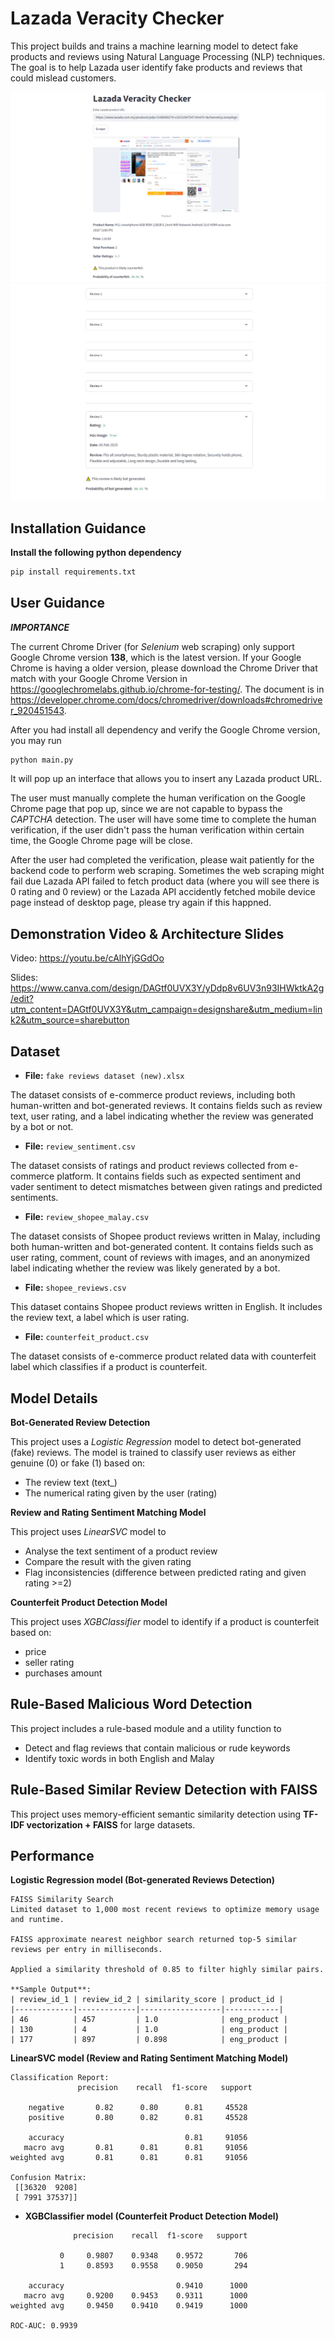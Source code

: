 # Lazada Veracity Checker
This project builds and trains a machine learning model to detect fake products and reviews using Natural Language Processing (NLP) techniques. The goal is to help Lazada user identify fake products and reviews that could mislead customers. 

![Example](Example.png) ![Example2](Example2.png)

## Installation Guidance
**Install the following python dependency**

```python
pip install requirements.txt
```

## User Guidance
***IMPORTANCE***

The current Chrome Driver (for *Selenium* web scraping) only support Google Chrome version **138**, which is the latest version. If your Google Chrome is having a older version, please download the Chrome Driver that match with your Google Chrome Version in https://googlechromelabs.github.io/chrome-for-testing/. The document is in https://developer.chrome.com/docs/chromedriver/downloads#chromedriver_920451543.


After you had install all dependency and verify the Google Chrome version, you may run
```python
python main.py
```
It will pop up an interface that allows you to insert any Lazada product URL. 

The user must manually complete the human verification on the Google Chrome page that pop up, since we are not capable to bypass the *CAPTCHA* detection. The user will have some time to complete the human verification, if the user didn't pass the human verification within certain time, the Google Chrome page will be close. 

After the user had completed the verification, please wait patiently for the backend code to perform web scraping. Sometimes the web scraping might fail due Lazada API failed to fetch product data (where you will see there is 0 rating and 0 review) or the Lazada API accidently fetched mobile device page instead of desktop page, please try again if this happned.

## Demonstration Video & Architecture Slides
Video:
https://youtu.be/cAlhYjGGdOo

Slides:
https://www.canva.com/design/DAGtf0UVX3Y/yDdp8v6UV3n93IHWktkA2g/edit?utm_content=DAGtf0UVX3Y&utm_campaign=designshare&utm_medium=link2&utm_source=sharebutton

## Dataset
- **File:** `fake reviews dataset (new).xlsx`

The dataset consists of e-commerce product reviews, including both human-written and bot-generated reviews. It contains fields such as review text, user rating, and a label indicating whether the review was generated by a bot or not.

- **File:** `review_sentiment.csv`

The dataset consists of ratings and product reviews collected from e-commerce platform. It contains fields such as expected sentiment and vader sentiment to detect mismatches between given ratings and predicted sentiments.

- **File:** `review_shopee_malay.csv`

The dataset consists of Shopee product reviews written in Malay, including both human-written and bot-generated content. It contains fields such as user rating, comment, count of reviews with images, and an anonymized label indicating whether the review was likely generated by a bot.

- **File:** `shopee_reviews.csv`

This dataset contains Shopee product reviews written in English. It includes the review text, a label which is user rating.

- **File:** `counterfeit_product.csv`

The dataset consists of e-commerce product related data with counterfeit label which classifies if a product is counterfeit.

## Model Details

**Bot-Generated Review Detection**

This project uses a *Logistic Regression* model to detect bot-generated (fake) reviews.
The model is trained to classify user reviews as either genuine (0) or fake (1) based on:
- The review text (text_)
- The numerical rating given by the user (rating)

**Review and Rating Sentiment Matching Model**

This project uses *LinearSVC* model to 
  - Analyse the text sentiment of a product review
  - Compare the result with the given rating
  - Flag inconsistencies (difference between predicted rating and given rating >=2)

**Counterfeit Product Detection Model**

This project uses *XGBClassifier* model to identify if a product is counterfeit based on:
   - price
   - seller rating
   - purchases amount

## Rule-Based Malicious Word Detection

 This project includes a rule-based module and a utility function to 
   - Detect and flag reviews that contain malicious or rude keywords
   - Identify toxic words in both English and Malay

## Rule-Based Similar Review Detection with FAISS

This project uses memory-efficient semantic similarity detection using **TF-IDF vectorization + FAISS** for large datasets.

## Performance

**Logistic Regression model (Bot-generated Reviews Detection)**
```
FAISS Similarity Search
Limited dataset to 1,000 most recent reviews to optimize memory usage and runtime.

FAISS approximate nearest neighbor search returned top-5 similar reviews per entry in milliseconds.

Applied a similarity threshold of 0.85 to filter highly similar pairs.

**Sample Output**:
| review_id_1 | review_id_2 | similarity_score | product_id |
|-------------|-------------|------------------|------------|
| 46          | 457         | 1.0              | eng_product |
| 130         | 4           | 1.0              | eng_product |
| 177         | 897         | 0.898            | eng_product |
```
**LinearSVC model (Review and Rating Sentiment Matching Model)**
```
Classification Report:
               precision    recall  f1-score   support

    negative       0.82      0.80      0.81     45528
    positive       0.80      0.82      0.81     45528

    accuracy                           0.81     91056
   macro avg       0.81      0.81      0.81     91056
weighted avg       0.81      0.81      0.81     91056

Confusion Matrix:
 [[36320  9208]
 [ 7991 37537]]
```

- **XGBClassifier model (Counterfeit Product Detection Model)**
```
              precision    recall  f1-score   support

           0     0.9807    0.9348    0.9572       706
           1     0.8593    0.9558    0.9050       294

    accuracy                         0.9410      1000
   macro avg     0.9200    0.9453    0.9311      1000
weighted avg     0.9450    0.9410    0.9419      1000

ROC‑AUC: 0.9939
```
